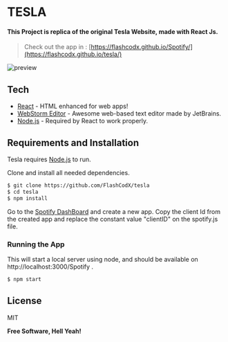 # TESLA

#### This Project is replica of the original Tesla Website, made with React Js.

> Check out the app in :  [https://flashcodx.github.io/Spotify/](https://flashcodx.github.io/tesla/)

![preview](assets/preview.PNG)


## Tech
* [React] - HTML enhanced for web apps!
* [WebStorm Editor] - Awesome web-based text editor made by JetBrains.
* [Node.js] - Required by React to work properly.


## Requirements and Installation

Tesla requires [Node.js](https://nodejs.org/)  to run.


Clone and install all needed dependencies.

```sh
$ git clone https://github.com/FlashCodX/tesla
$ cd tesla
$ npm install
```

Go to the [Spotify DashBoard](https://developer.spotify.com/dashboard/applications) and create a new app.
Copy the client Id from the created app and replace the constant value "clientID" on the spotify.js file.


### Running the App
This will start a local server using node, and should be available on http://localhost:3000/Spotify .
```sh
$ npm start
```

License
----
MIT

**Free Software, Hell Yeah!**

   [React]: <https://reactjs.org/>
   [WebStorm Editor]: <https://www.jetbrains.com/webstorm/r>
   [Node.js]: <http://nodejs.org>
 

  
